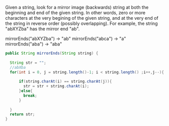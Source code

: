 Given a string, look for a mirror image (backwards) string at both the beginning and end of the given string. In other words, zero or more characters at the very begining of the given string, and at the very end of the string in reverse order (possibly overlapping). For example, the string "abXYZba" has the mirror end "ab".

mirrorEnds("abXYZba") → "ab"
mirrorEnds("abca") → "a"
mirrorEnds("aba") → "aba"



```java
public String mirrorEnds(String string) {
  
  String str = "";
  //abXba
  for(int i = 0, j = string.length()-1; i < string.length() ;i++,j--){
  
      if(string.charAt(i) == string.charAt(j)){
        str = str + string.charAt(i);
      }else{
        break;
      }
    
  }
  return str;
}

```


